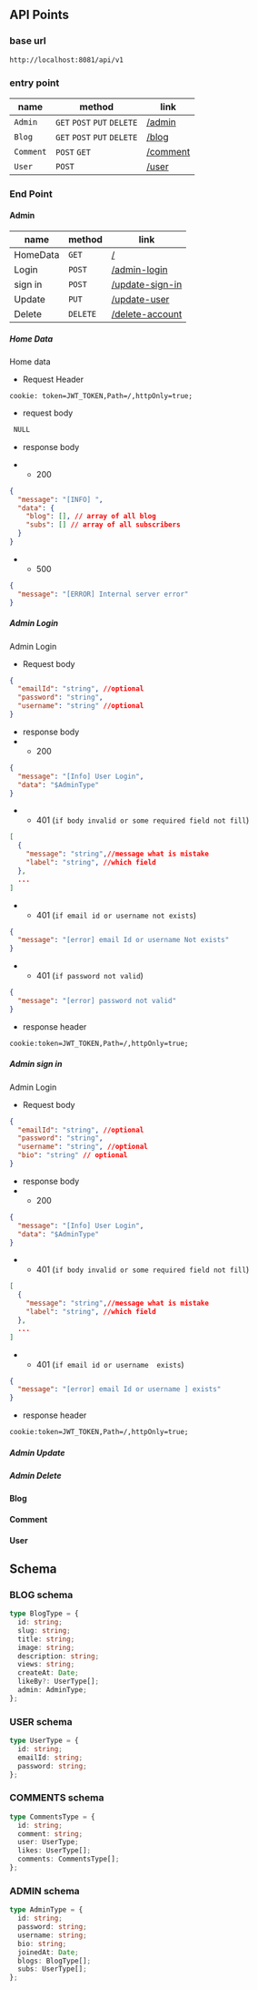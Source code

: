 ## API Points

### base url

```bash
http://localhost:8081/api/v1

```

### entry point

| name      | method                      | link                 |
| --------- | --------------------------- | -------------------- |
| `Admin`   | `GET` `POST` `PUT` `DELETE` | [/admin](#admin)     |
| `Blog`    | `GET` `POST` `PUT` `DELETE` | [/blog](#blog)       |
| `Comment` | `POST` `GET`                | [/comment](#comment) |
| `User`    | `POST`                      | [/user](#user)       |

### End Point

#### Admin

| name     | method   | link                              |
| -------- | -------- | --------------------------------- |
| HomeData | `GET`    | [/](#home-data)                   |
| Login    | `POST`   | [/admin-login](#admin-login)      |
| sign in  | `POST`   | [/update-sign-in](#admin-sign-in) |
| Update   | `PUT`    | [/update-user](#admin-update)     |
| Delete   | `DELETE` | [/delete-account](#admin-delete)  |

##### Home Data

Home data

- Request Header

```text
cookie: token=JWT_TOKEN,Path=/,httpOnly=true;
```

- request body

```bash
 NULL
```

- response body

* - 200

```json
{
  "message": "[INFO] ",
  "data": {
    "blog": [], // array of all blog
    "subs": [] // array of all subscribers
  }
}
```

- - 500

```json
{
  "message": "[ERROR] Internal server error"
}
```

##### Admin Login

Admin Login

- Request body

```json
{
  "emailId": "string", //optional
  "password": "string",
  "username": "string" //optional
}
```

- response body
- - 200

```json
{
  "message": "[Info] User Login",
  "data": "$AdminType"
}
```

- - 401 (`if body invalid or some required field not fill`)

```json
[
  {
    "message": "string",//message what is mistake
    "label": "string", //which field
  },
  ...
]
```

- - 401 (`if email id or username not exists`)

```json
{
  "message": "[error] email Id or username Not exists"
}
```

- - 401 (`if password not valid`)

```json
{
  "message": "[error] password not valid"
}
```

- response header

```txt
cookie:token=JWT_TOKEN,Path=/,httpOnly=true;

```

##### Admin sign in

Admin Login

- Request body

```json
{
  "emailId": "string", //optional
  "password": "string",
  "username": "string", //optional
  "bio": "string" // optional
}
```

- response body
- - 200

```json
{
  "message": "[Info] User Login",
  "data": "$AdminType"
}
```

- - 401 (`if body invalid or some required field not fill`)

```json
[
  {
    "message": "string",//message what is mistake
    "label": "string", //which field
  },
  ...
]
```

- - 401 (`if email id or username  exists`)

```json
{
  "message": "[error] email Id or username ] exists"
}
```

- response header

```txt
cookie:token=JWT_TOKEN,Path=/,httpOnly=true;

```

##### Admin Update

##### Admin Delete

#### Blog

#### Comment

#### User

## Schema

### BLOG schema

```ts
type BlogType = {
  id: string;
  slug: string;
  title: string;
  image: string;
  description: string;
  views: string;
  createAt: Date;
  likeBy?: UserType[];
  admin: AdminType;
};
```

### USER schema

```ts
type UserType = {
  id: string;
  emailId: string;
  password: string;
};
```

### COMMENTS schema

```ts
type CommentsType = {
  id: string;
  comment: string;
  user: UserType;
  likes: UserType[];
  comments: CommentsType[];
};
```

### ADMIN schema

```ts
type AdminType = {
  id: string;
  password: string;
  username: string;
  bio: string;
  joinedAt: Date;
  blogs: BlogType[];
  subs: UserType[];
};
```

